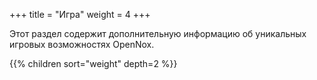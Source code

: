+++
title = "Игра"
weight = 4
+++

Этот раздел содержит дополнительную информацию об уникальных игровых возможностях OpenNox.

{{% children sort="weight" depth=2 %}}